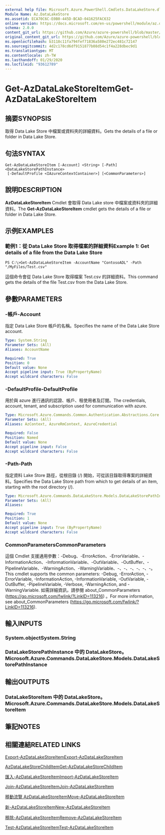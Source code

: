 ```yaml
---
external help file: Microsoft.Azure.PowerShell.Cmdlets.DataLakeStore.dll-Help.xml
Module Name: Az.DataLakeStore
ms.assetid: ECA70C6C-E0B0-445D-BCAD-041625FAC632
online version: https://docs.microsoft.com/en-us/powershell/module/az.datalakestore/get-azdatalakestoreitem
schema: 2.0.0
content_git_url: https://github.com/Azure/azure-powershell/blob/master/src/DataLakeStore/DataLakeStore/help/Get-AzDataLakeStoreItem.md
original_content_git_url: https://github.com/Azure/azure-powershell/blob/master/src/DataLakeStore/DataLakeStore/help/Get-AzDataLakeStoreItem.md
ms.openlocfilehash: b3118c11fa794fef71836a580e272ec481c72147
ms.sourcegitcommit: 4d2c178cd6df9151877b08d54c1f4a228dbec9d1
ms.translationtype: MT
ms.contentlocale: zh-TW
ms.lasthandoff: 01/29/2020
ms.locfileid: "93612789"
---
```

# <span data-ttu-id="e2650-101">Get-AzDataLakeStoreItem</span><span class="sxs-lookup"><span data-stu-id="e2650-101">Get-AzDataLakeStoreItem</span></span>

## <span data-ttu-id="e2650-102">摘要</span><span class="sxs-lookup"><span data-stu-id="e2650-102">SYNOPSIS</span></span>
<span data-ttu-id="e2650-103">取得 Data Lake Store 中檔案或資料夾的詳細資料。</span><span class="sxs-lookup"><span data-stu-id="e2650-103">Gets the details of a file or folder in Data Lake Store.</span></span>

## <span data-ttu-id="e2650-104">句法</span><span class="sxs-lookup"><span data-stu-id="e2650-104">SYNTAX</span></span>

```
Get-AzDataLakeStoreItem [-Account] <String> [-Path] <DataLakeStorePathInstance>
 [-DefaultProfile <IAzureContextContainer>] [<CommonParameters>]
```

## <span data-ttu-id="e2650-105">說明</span><span class="sxs-lookup"><span data-stu-id="e2650-105">DESCRIPTION</span></span>
<span data-ttu-id="e2650-106">**AzDataLakeStoreItem** Cmdlet 會取得 Data Lake store 中檔案或資料夾的詳細資料。</span><span class="sxs-lookup"><span data-stu-id="e2650-106">The **Get-AzDataLakeStoreItem** cmdlet gets the details of a file or folder in Data Lake Store.</span></span>

## <span data-ttu-id="e2650-107">示例</span><span class="sxs-lookup"><span data-stu-id="e2650-107">EXAMPLES</span></span>

### <span data-ttu-id="e2650-108">範例1：從 Data Lake Store 取得檔案的詳細資料</span><span class="sxs-lookup"><span data-stu-id="e2650-108">Example 1: Get details of a file from the Data Lake Store</span></span>
```
PS C:\>Get-AzDataLakeStoreItem -AccountName "ContosoADL" -Path "/MyFiles/Test.csv"
```

<span data-ttu-id="e2650-109">這個命令會從 Data Lake Store 取得檔案 Test.csv 的詳細資料。</span><span class="sxs-lookup"><span data-stu-id="e2650-109">This command gets the details of the file Test.csv from the Data Lake Store.</span></span>

## <span data-ttu-id="e2650-110">參數</span><span class="sxs-lookup"><span data-stu-id="e2650-110">PARAMETERS</span></span>

### <span data-ttu-id="e2650-111">-帳戶</span><span class="sxs-lookup"><span data-stu-id="e2650-111">-Account</span></span>
<span data-ttu-id="e2650-112">指定 Data Lake Store 帳戶的名稱。</span><span class="sxs-lookup"><span data-stu-id="e2650-112">Specifies the name of the Data Lake Store account.</span></span>

```yaml
Type: System.String
Parameter Sets: (All)
Aliases: AccountName

Required: True
Position: 0
Default value: None
Accept pipeline input: True (ByPropertyName)
Accept wildcard characters: False
```

### <span data-ttu-id="e2650-113">-DefaultProfile</span><span class="sxs-lookup"><span data-stu-id="e2650-113">-DefaultProfile</span></span>
<span data-ttu-id="e2650-114">用於與 azure 進行通訊的認證、帳戶、租使用者及訂閱。</span><span class="sxs-lookup"><span data-stu-id="e2650-114">The credentials, account, tenant, and subscription used for communication with azure.</span></span>

```yaml
Type: Microsoft.Azure.Commands.Common.Authentication.Abstractions.Core.IAzureContextContainer
Parameter Sets: (All)
Aliases: AzContext, AzureRmContext, AzureCredential

Required: False
Position: Named
Default value: None
Accept pipeline input: False
Accept wildcard characters: False
```

### <span data-ttu-id="e2650-115">-Path</span><span class="sxs-lookup"><span data-stu-id="e2650-115">-Path</span></span>
<span data-ttu-id="e2650-116">指定資料 Lake Store 路徑，從根目錄 (/) 開始，可從該目錄取得專案的詳細資料。</span><span class="sxs-lookup"><span data-stu-id="e2650-116">Specifies the Data Lake Store path from which to get details of an item, starting with the root directory (/).</span></span>

```yaml
Type: Microsoft.Azure.Commands.DataLakeStore.Models.DataLakeStorePathInstance
Parameter Sets: (All)
Aliases:

Required: True
Position: 1
Default value: None
Accept pipeline input: True (ByPropertyName)
Accept wildcard characters: False
```

### <span data-ttu-id="e2650-117">CommonParameters</span><span class="sxs-lookup"><span data-stu-id="e2650-117">CommonParameters</span></span>
<span data-ttu-id="e2650-118">這個 Cmdlet 支援通用參數：-Debug、-ErrorAction、-ErrorVariable、-InformationAction、-InformationVariable、-OutVariable、-OutBuffer、-PipelineVariable、-WarningAction、-WarningVariable、-、-、-、-、-、-。</span><span class="sxs-lookup"><span data-stu-id="e2650-118">This cmdlet supports the common parameters: -Debug, -ErrorAction, -ErrorVariable, -InformationAction, -InformationVariable, -OutVariable, -OutBuffer, -PipelineVariable, -Verbose, -WarningAction, and -WarningVariable.</span></span> <span data-ttu-id="e2650-119">如需詳細資訊，請參閱 about_CommonParameters (https://go.microsoft.com/fwlink/?LinkID=113216) 。</span><span class="sxs-lookup"><span data-stu-id="e2650-119">For more information, see about_CommonParameters (https://go.microsoft.com/fwlink/?LinkID=113216).</span></span>

## <span data-ttu-id="e2650-120">輸入</span><span class="sxs-lookup"><span data-stu-id="e2650-120">INPUTS</span></span>

### <span data-ttu-id="e2650-121">System.object</span><span class="sxs-lookup"><span data-stu-id="e2650-121">System.String</span></span>

### <span data-ttu-id="e2650-122">DataLakeStorePathInstance 中的 DataLakeStore。</span><span class="sxs-lookup"><span data-stu-id="e2650-122">Microsoft.Azure.Commands.DataLakeStore.Models.DataLakeStorePathInstance</span></span>

## <span data-ttu-id="e2650-123">輸出</span><span class="sxs-lookup"><span data-stu-id="e2650-123">OUTPUTS</span></span>

### <span data-ttu-id="e2650-124">DataLakeStoreItem 中的 DataLakeStore。</span><span class="sxs-lookup"><span data-stu-id="e2650-124">Microsoft.Azure.Commands.DataLakeStore.Models.DataLakeStoreItem</span></span>

## <span data-ttu-id="e2650-125">筆記</span><span class="sxs-lookup"><span data-stu-id="e2650-125">NOTES</span></span>

## <span data-ttu-id="e2650-126">相關連結</span><span class="sxs-lookup"><span data-stu-id="e2650-126">RELATED LINKS</span></span>

[<span data-ttu-id="e2650-127">Export-AzDataLakeStoreItem</span><span class="sxs-lookup"><span data-stu-id="e2650-127">Export-AzDataLakeStoreItem</span></span>](./Export-AzDataLakeStoreItem.md)

[<span data-ttu-id="e2650-128">AzDataLakeStoreChildItem</span><span class="sxs-lookup"><span data-stu-id="e2650-128">Get-AzDataLakeStoreChildItem</span></span>](./Get-AzDataLakeStoreChildItem.md)

[<span data-ttu-id="e2650-129">匯入-AzDataLakeStoreItem</span><span class="sxs-lookup"><span data-stu-id="e2650-129">Import-AzDataLakeStoreItem</span></span>](./Import-AzDataLakeStoreItem.md)

[<span data-ttu-id="e2650-130">Join-AzDataLakeStoreItem</span><span class="sxs-lookup"><span data-stu-id="e2650-130">Join-AzDataLakeStoreItem</span></span>](./Join-AzDataLakeStoreItem.md)

[<span data-ttu-id="e2650-131">移動流覽 AzDataLakeStoreItem</span><span class="sxs-lookup"><span data-stu-id="e2650-131">Move-AzDataLakeStoreItem</span></span>](./Move-AzDataLakeStoreItem.md)

[<span data-ttu-id="e2650-132">新-AzDataLakeStoreItem</span><span class="sxs-lookup"><span data-stu-id="e2650-132">New-AzDataLakeStoreItem</span></span>](./New-AzDataLakeStoreItem.md)

[<span data-ttu-id="e2650-133">移除-AzDataLakeStoreItem</span><span class="sxs-lookup"><span data-stu-id="e2650-133">Remove-AzDataLakeStoreItem</span></span>](./Remove-AzDataLakeStoreItem.md)

[<span data-ttu-id="e2650-134">Test-AzDataLakeStoreItem</span><span class="sxs-lookup"><span data-stu-id="e2650-134">Test-AzDataLakeStoreItem</span></span>](./Test-AzDataLakeStoreItem.md)


